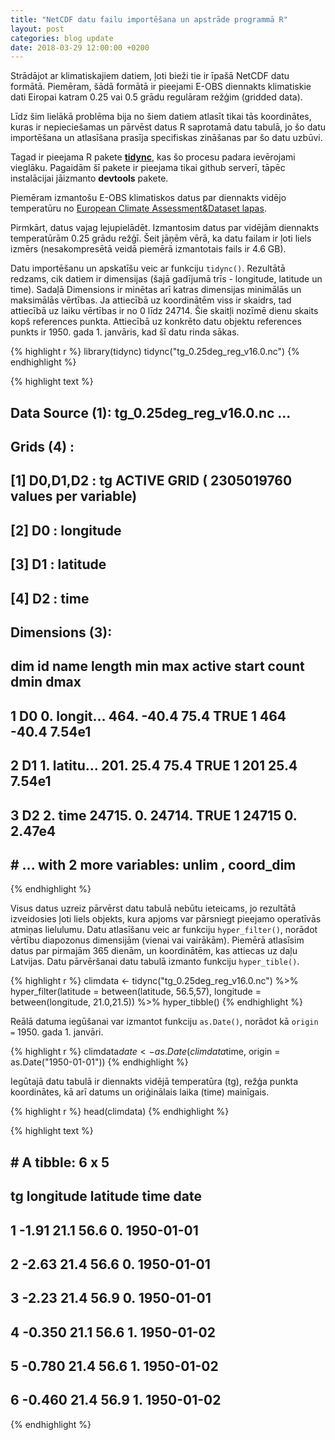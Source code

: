 ```yaml
---
title: "NetCDF datu failu importēšana un apstrāde programmā R"
layout: post
categories: blog update
date: 2018-03-29 12:00:00 +0200
---
```




Strādājot ar klimatiskajiem datiem, ļoti bieži tie ir īpašā NetCDF datu formātā. Piemēram, šādā formātā ir pieejami E-OBS diennakts klimatiskie dati Eiropai katram 0.25 vai 0.5 grādu regulāram režģim (gridded data).

Līdz šim lielākā problēma bija no šiem datiem atlasīt tikai tās koordinātes, kuras ir nepieciešamas un pārvēst datus R saprotamā datu tabulā, jo šo datu importēšana un atlasīšana prasīja specifiskas zināšanas par šo datu uzbūvi.

Tagad ir pieejama R pakete [**tidync**](https://github.com/hypertidy/tidync), kas šo procesu padara ievērojami vieglāku. Pagaidām šī pakete ir pieejama tikai github serverī, tāpēc instalācijai jāizmanto **devtools** pakete.

Piemēram izmantošu E-OBS  klimatiskos datus par diennakts vidējo temperatūru no [European Climate Assessment&Dataset lapas](https://www.ecad.eu/download/ensembles/download.php).

Pirmkārt, datus vajag lejupielādēt. Izmantosim datus par vidējām diennakts temperatūrām 0.25 grādu režģī. Šeit jāņēm vērā, ka datu failam ir ļoti liels izmērs (nesakompresētā veidā piemērā izmantotais fails ir 4.6 GB).

Datu importēšanu un apskatīšu veic ar funkciju `tidync()`. Rezultātā redzams, cik datiem ir dimensijas (šajā gadījumā trīs - longitude, latitude un time). Sadaļā Dimensions ir minētas arī katras dimensijas minimālās un maksimālās vērtības. Ja attiecībā uz koordinātēm viss ir skaidrs, tad attiecībā uz laiku vērtības ir no 0 līdz 24714. Šie skaitļi nozīmē dienu skaits kopš references punkta. Attiecībā uz konkrēto datu objektu references punkts ir 1950. gada 1. janvāris, kad šī datu rinda sākas.


{% highlight r %}
library(tidync)
tidync("tg_0.25deg_reg_v16.0.nc")
{% endhighlight %}



{% highlight text %}
## 
## Data Source (1): tg_0.25deg_reg_v16.0.nc ...
## 
## Grids (4) <dimension family> : <associated variables> 
## 
## [1]   D0,D1,D2 : tg    **ACTIVE GRID** ( 2305019760  values per variable)
## [2]   D0       : longitude
## [3]   D1       : latitude
## [4]   D2       : time
## 
## Dimensions (3): 
##   
##   dim      id name    length   min     max active start count  dmin   dmax 
##   <chr> <dbl> <chr>    <dbl> <dbl>   <dbl> <lgl>  <int> <int> <dbl>  <dbl> 
## 1 D0       0. longit…   464. -40.4    75.4 TRUE       1   464 -40.4 7.54e1 
## 2 D1       1. latitu…   201.  25.4    75.4 TRUE       1   201  25.4 7.54e1 
## 3 D2       2. time    24715.   0.  24714.  TRUE       1 24715   0.  2.47e4 
## # ... with 2 more variables: unlim <lgl>, coord_dim <lgl>
{% endhighlight %}

Visus datus uzreiz pārvērst datu tabulā nebūtu ieteicams, jo rezultātā izveidosies ļoti liels objekts, kura apjoms var pārsniegt pieejamo operatīvās atmiņas lielulumu. Datu atlasīšanu veic ar funkciju `hyper_filter()`, norādot vērtību diapozonus dimensijām (vienai vai vairākām). Piemērā atlasīsim datus par pirmajām 365 dienām, un koordinātēm, kas attiecas uz daļu Latvijas. Datu pārvēršanai datu tabulā izmanto funkciju `hyper_tible()`.



{% highlight r %}
climdata <- tidync("tg_0.25deg_reg_v16.0.nc") %>%
     hyper_filter(latitude = between(latitude, 56.5,57),
                   longitude = between(longitude, 21.0,21.5)) %>%
      hyper_tibble()
{% endhighlight %}

Reālā datuma iegūšanai var izmantot funkciju `as.Date()`, norādot kā `origin =` 1950. gada 1. janvāri.


{% highlight r %}
climdata$date <-as.Date(climdata$time, origin = as.Date("1950-01-01"))
{% endhighlight %}

Iegūtajā datu tabulā ir diennakts vidējā temperatūra (tg), režģa punkta koordinātes, kā arī datums un oriģinālais laika (time) mainīgais.


{% highlight r %}
head(climdata)
{% endhighlight %}



{% highlight text %}
## # A tibble: 6 x 5
##       tg longitude latitude  time date      
##    <dbl>     <dbl>    <dbl> <dbl> <date>    
## 1 -1.91       21.1     56.6    0. 1950-01-01
## 2 -2.63       21.4     56.6    0. 1950-01-01
## 3 -2.23       21.4     56.9    0. 1950-01-01
## 4 -0.350      21.1     56.6    1. 1950-01-02
## 5 -0.780      21.4     56.6    1. 1950-01-02
## 6 -0.460      21.4     56.9    1. 1950-01-02
{% endhighlight %}

